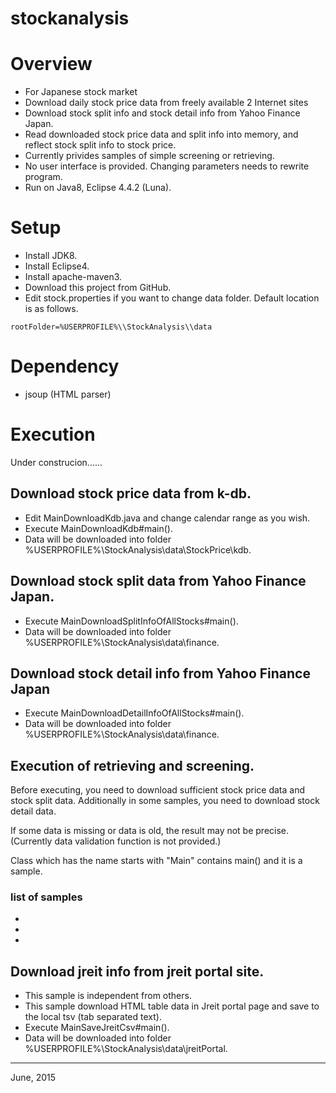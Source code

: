 # stockanalysis

# Overview
- For Japanese stock market
- Download daily stock price data from freely available 2 Internet sites
- Download stock split info and stock detail info from Yahoo Finance Japan.
- Read downloaded stock price data and split info into memory, and reflect stock split info to stock price.
- Currently privides samples of simple screening or retrieving.
- No user interface is provided. Changing parameters needs to rewrite program.
- Run on Java8, Eclipse 4.4.2 (Luna).

# Setup
- Install JDK8.
- Install Eclipse4.
- Install apache-maven3.
- Download this project from GitHub.
- Edit stock.properties if you want to change data folder. Default location is as follows.

```
rootFolder=%USERPROFILE%\\StockAnalysis\\data
```

# Dependency
- jsoup (HTML parser)

# Execution

Under construcion......

## Download stock price data from k-db.
- Edit MainDownloadKdb.java and change calendar range as you wish.
- Execute MainDownloadKdb#main().
- Data will be downloaded into folder %USERPROFILE%\StockAnalysis\data\StockPrice\kdb.

## Download stock split data from Yahoo Finance Japan.
- Execute MainDownloadSplitInfoOfAllStocks#main().
- Data will be downloaded into folder %USERPROFILE%\StockAnalysis\data\finance\.

## Download stock detail info from Yahoo Finance Japan
- Execute MainDownloadDetailInfoOfAllStocks#main().
- Data will be downloaded into folder %USERPROFILE%\StockAnalysis\data\finance\.

## Execution of retrieving and screening.
Before executing, you need to download sufficient stock price data and stock split data.
Additionally in some samples, you need to download stock detail data.

If some data is missing or data is old, the result may not be precise.
(Currently data validation function is not provided.)

Class which has the name starts with "Main" contains main() and it is a sample. 

### list of samples
-
-
-


## Download jreit info from jreit portal site.
- This sample is independent from others.
- This sample download HTML table data in Jreit portal page and save to the local tsv (tab separated text).
- Execute MainSaveJreitCsv#main().
- Data will be downloaded into folder %USERPROFILE%\StockAnalysis\data\jreitPortal\.

-----
June, 2015 

